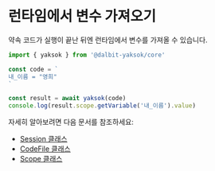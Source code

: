 # 런타임에서 변수 가져오기

약속 코드가 실행이 끝난 뒤엔 런타임에서 변수를 가져올 수 있습니다.

```typescript
import { yaksok } from '@dalbit-yaksok/core'

const code = `
내_이름 = "영희"
`

const result = await yaksok(code)
console.log(result.scope.getVariable('내_이름').value)
```

자세히 알아보려면 다음 문서를 참조하세요:

-   [Session 클래스](/api/core/mod/classes/Session)
-   [CodeFile 클래스](/api/core/mod/classes/CodeFile)
-   [Scope 클래스](/api/core/mod/classes/Scope)
